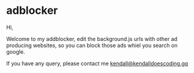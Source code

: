 # adblocker

Hi,

Welcome to my addblocker, edit the background.js urls with other ad producing websites, so you can block those ads whiel you search on google.

If you have any query, please contact me
kendall@kendalldoescoding.gq
